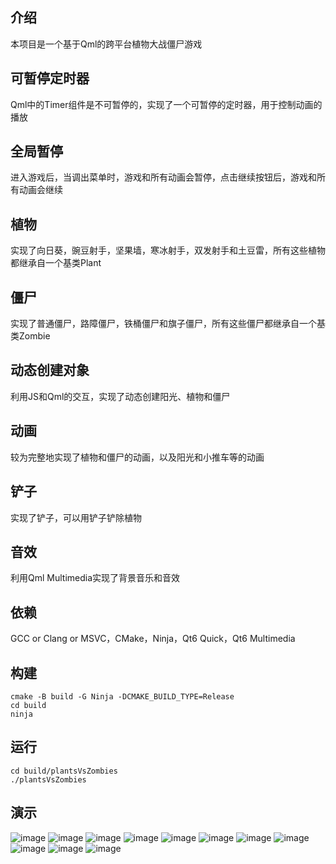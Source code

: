 ## 介绍

本项目是一个基于Qml的跨平台植物大战僵尸游戏

## 可暂停定时器

Qml中的Timer组件是不可暂停的，实现了一个可暂停的定时器，用于控制动画的播放

## 全局暂停

进入游戏后，当调出菜单时，游戏和所有动画会暂停，点击继续按钮后，游戏和所有动画会继续

## 植物

实现了向日葵，豌豆射手，坚果墙，寒冰射手，双发射手和土豆雷，所有这些植物都继承自一个基类Plant

## 僵尸

实现了普通僵尸，路障僵尸，铁桶僵尸和旗子僵尸，所有这些僵尸都继承自一个基类Zombie

## 动态创建对象

利用JS和Qml的交互，实现了动态创建阳光、植物和僵尸

## 动画

较为完整地实现了植物和僵尸的动画，以及阳光和小推车等的动画

## 铲子

实现了铲子，可以用铲子铲除植物

## 音效

利用Qml Multimedia实现了背景音乐和音效

## 依赖

GCC or Clang or MSVC，CMake，Ninja，Qt6 Quick，Qt6 Multimedia

## 构建

```shell 
cmake -B build -G Ninja -DCMAKE_BUILD_TYPE=Release
cd build
ninja
```

## 运行

```shell
cd build/plantsVsZombies
./plantsVsZombies
```

## 演示

![image](show/show0.png)
![image](show/show1.png)
![image](show/show2.png)
![image](show/show3.png)
![image](show/show4.png)
![image](show/show5.png)
![image](show/show6.png)
![image](show/show7.png)
![image](show/show8.png)
![image](show/show9.png)
![image](show/show10.png)
